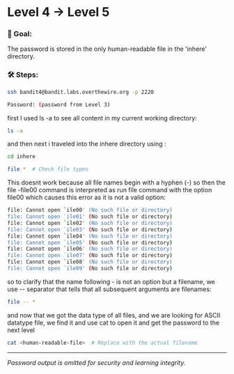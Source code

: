 # Level 4 → Level 5

### 🎯 Goal:
The password is stored in the only human-readable file in the 'inhere' directory.

### 🛠️ Steps:
```bash
ssh bandit4@bandit.labs.overthewire.org -p 2220
```
```bash
Password: (password from Level 3)
```
first I used ls -a to see all content in my current working directory:
```bash
ls -a
```
and then next i traveled into the inhere directory using :
```bash
cd inhere
```
```bash
file *  # Check file types
```
This doesnt work because all file names begin with a hyphen (-) so then the file -file00 command is interpreted as run file command with the option file00 which causes this error as it is not a valid option: 
```bash
file: Cannot open `ile00' (No such file or directory)
file: Cannot open `ile01' (No such file or directory)
file: Cannot open `ile02' (No such file or directory)
file: Cannot open `ile03' (No such file or directory)
file: Cannot open `ile04' (No such file or directory)
file: Cannot open `ile05' (No such file or directory)
file: Cannot open `ile06' (No such file or directory)
file: Cannot open `ile07' (No such file or directory)
file: Cannot open `ile08' (No such file or directory)
file: Cannot open `ile09' (No such file or directory)
```
so to clarify that the name following - is not an option but a filename, we use -- separator that tells that all subsequent arguments are filenames:
```bash
file -- *
```
and now that we got the data type of all files, and we are looking for ASCII datatype file, we find it and use cat to open it and get the password to the next level
```bash
cat <human-readable-file>  # Replace with the actual filename
```

---
_Password output is omitted for security and learning integrity._
